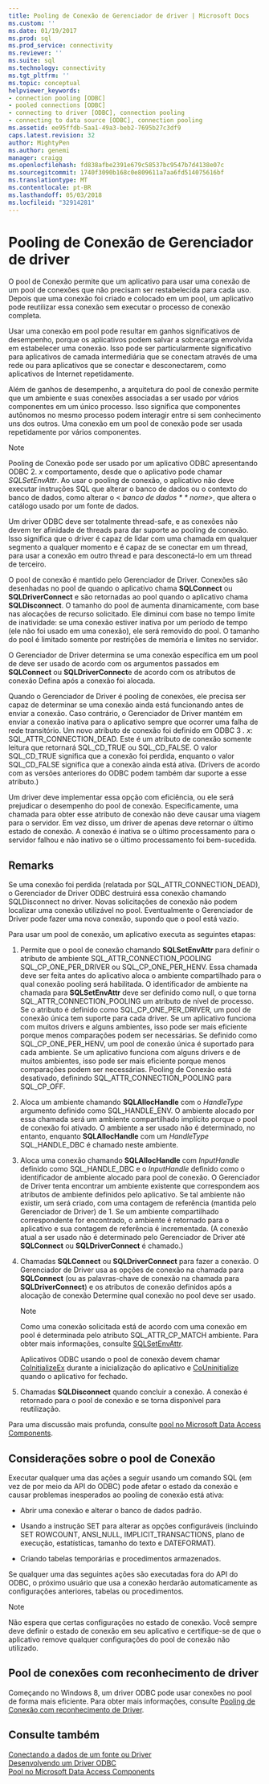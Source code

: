 ```yaml
---
title: Pooling de Conexão de Gerenciador de driver | Microsoft Docs
ms.custom: ''
ms.date: 01/19/2017
ms.prod: sql
ms.prod_service: connectivity
ms.reviewer: ''
ms.suite: sql
ms.technology: connectivity
ms.tgt_pltfrm: ''
ms.topic: conceptual
helpviewer_keywords:
- connection pooling [ODBC]
- pooled connections [ODBC]
- connecting to driver [ODBC], connection pooling
- connecting to data source [ODBC], connection pooling
ms.assetid: ee95ffdb-5aa1-49a3-beb2-7695b27c3df9
caps.latest.revision: 32
author: MightyPen
ms.author: genemi
manager: craigg
ms.openlocfilehash: fd838afbe2391e679c58537bc9547b7d4138e07c
ms.sourcegitcommit: 1740f3090b168c0e809611a7aa6fd514075616bf
ms.translationtype: MT
ms.contentlocale: pt-BR
ms.lasthandoff: 05/03/2018
ms.locfileid: "32914281"
---
```

# <a name="driver-manager-connection-pooling"></a>Pooling de Conexão de Gerenciador de driver
O pool de Conexão permite que um aplicativo para usar uma conexão de um pool de conexões que não precisam ser restabelecida para cada uso. Depois que uma conexão foi criado e colocado em um pool, um aplicativo pode reutilizar essa conexão sem executar o processo de conexão completa.  
  
 Usar uma conexão em pool pode resultar em ganhos significativos de desempenho, porque os aplicativos podem salvar a sobrecarga envolvida em estabelecer uma conexão. Isso pode ser particularmente significativo para aplicativos de camada intermediária que se conectam através de uma rede ou para aplicativos que se conectar e desconectarem, como aplicativos de Internet repetidamente.  
  
 Além de ganhos de desempenho, a arquitetura do pool de conexão permite que um ambiente e suas conexões associadas a ser usado por vários componentes em um único processo. Isso significa que componentes autônomos no mesmo processo podem interagir entre si sem conhecimento uns dos outros. Uma conexão em um pool de conexão pode ser usada repetidamente por vários componentes.  
  
> [!NOTE]  
>  Pooling de Conexão pode ser usado por um aplicativo ODBC apresentando ODBC 2. *x* comportamento, desde que o aplicativo pode chamar *SQLSetEnvAttr*. Ao usar o pooling de conexão, o aplicativo não deve executar instruções SQL que alterar o banco de dados ou o contexto do banco de dados, como alterar o \< *banco de dados * * nome*>, que altera o catálogo usado por um fonte de dados.  
  
 Um driver ODBC deve ser totalmente thread-safe, e as conexões não devem ter afinidade de threads para dar suporte ao pooling de conexão. Isso significa que o driver é capaz de lidar com uma chamada em qualquer segmento a qualquer momento e é capaz de se conectar em um thread, para usar a conexão em outro thread e para desconectá-lo em um thread de terceiro.  
  
 O pool de conexão é mantido pelo Gerenciador de Driver. Conexões são desenhadas no pool de quando o aplicativo chama **SQLConnect** ou **SQLDriverConnect** e são retornadas ao pool quando o aplicativo chama **SQLDisconnect**. O tamanho do pool de aumenta dinamicamente, com base nas alocações de recurso solicitado. Ele diminui com base no tempo limite de inatividade: se uma conexão estiver inativa por um período de tempo (ele não foi usado em uma conexão), ele será removido do pool. O tamanho do pool é limitado somente por restrições de memória e limites no servidor.  
  
 O Gerenciador de Driver determina se uma conexão específica em um pool de deve ser usado de acordo com os argumentos passados em **SQLConnect** ou **SQLDriverConnect**e de acordo com os atributos de conexão Defina após a conexão foi alocada.  
  
 Quando o Gerenciador de Driver é pooling de conexões, ele precisa ser capaz de determinar se uma conexão ainda está funcionando antes de enviar a conexão. Caso contrário, o Gerenciador de Driver mantém em enviar a conexão inativa para o aplicativo sempre que ocorrer uma falha de rede transitório. Um novo atributo de conexão foi definido em ODBC 3 *. x*: SQL_ATTR_CONNECTION_DEAD. Este é um atributo de conexão somente leitura que retornará SQL_CD_TRUE ou SQL_CD_FALSE. O valor SQL_CD_TRUE significa que a conexão foi perdida, enquanto o valor SQL_CD_FALSE significa que a conexão ainda está ativa. (Drivers de acordo com as versões anteriores do ODBC podem também dar suporte a esse atributo.)  
  
 Um driver deve implementar essa opção com eficiência, ou ele será prejudicar o desempenho do pool de conexão. Especificamente, uma chamada para obter esse atributo de conexão não deve causar uma viagem para o servidor. Em vez disso, um driver de apenas deve retornar o último estado de conexão. A conexão é inativa se o último processamento para o servidor falhou e não inativo se o último processamento foi bem-sucedida.  
  
## <a name="remarks"></a>Remarks  
 Se uma conexão foi perdida (relatada por SQL_ATTR_CONNECTION_DEAD), o Gerenciador de Driver ODBC destruirá essa conexão chamando SQLDisconnect no driver. Novas solicitações de conexão não podem localizar uma conexão utilizável no pool. Eventualmente o Gerenciador de Driver pode fazer uma nova conexão, supondo que o pool está vazio.  
  
 Para usar um pool de conexão, um aplicativo executa as seguintes etapas:  
  
1.  Permite que o pool de conexão chamando **SQLSetEnvAttr** para definir o atributo de ambiente SQL_ATTR_CONNECTION_POOLING SQL_CP_ONE_PER_DRIVER ou SQL_CP_ONE_PER_HENV. Essa chamada deve ser feita antes do aplicativo aloca o ambiente compartilhado para o qual conexão pooling será habilitada. O identificador de ambiente na chamada para **SQLSetEnvAttr** deve ser definido como null, o que torna SQL_ATTR_CONNECTION_POOLING um atributo de nível de processo. Se o atributo é definido como SQL_CP_ONE_PER_DRIVER, um pool de conexão única tem suporte para cada driver. Se um aplicativo funciona com muitos drivers e alguns ambientes, isso pode ser mais eficiente porque menos comparações podem ser necessárias. Se definido como SQL_CP_ONE_PER_HENV, um pool de conexão única é suportado para cada ambiente. Se um aplicativo funciona com alguns drivers e de muitos ambientes, isso pode ser mais eficiente porque menos comparações podem ser necessárias. Pooling de Conexão está desativado, definindo SQL_ATTR_CONNECTION_POOLING para SQL_CP_OFF.  
  
2.  Aloca um ambiente chamando **SQLAllocHandle** com o *HandleType* argumento definido como SQL_HANDLE_ENV. O ambiente alocado por essa chamada será um ambiente compartilhado implícito porque o pool de conexão foi ativado. O ambiente a ser usado não é determinado, no entanto, enquanto **SQLAllocHandle** com um *HandleType* SQL_HANDLE_DBC é chamado neste ambiente.  
  
3.  Aloca uma conexão chamando **SQLAllocHandle** com *InputHandle* definido como SQL_HANDLE_DBC e o *InputHandle* definido como o identificador de ambiente alocado para pool de conexão. O Gerenciador de Driver tenta encontrar um ambiente existente que correspondem aos atributos de ambiente definidos pelo aplicativo. Se tal ambiente não existir, um será criado, com uma contagem de referência (mantida pelo Gerenciador de Driver) de 1. Se um ambiente compartilhado correspondente for encontrado, o ambiente é retornado para o aplicativo e sua contagem de referência é incrementada. (A conexão atual a ser usado não é determinado pelo Gerenciador de Driver até **SQLConnect** ou **SQLDriverConnect** é chamado.)  
  
4.  Chamadas **SQLConnect** ou **SQLDriverConnect** para fazer a conexão. O Gerenciador de Driver usa as opções de conexão na chamada para **SQLConnect** (ou as palavras-chave de conexão na chamada para **SQLDriverConnect**) e os atributos de conexão definidos após a alocação de conexão Determine qual conexão no pool deve ser usado.  
  
    > [!NOTE]  
    >  Como uma conexão solicitada está de acordo com uma conexão em pool é determinada pelo atributo SQL_ATTR_CP_MATCH ambiente. Para obter mais informações, consulte [SQLSetEnvAttr](../../../odbc/reference/syntax/sqlsetenvattr-function.md).  
  
     Aplicativos ODBC usando o pool de conexão devem chamar [CoInitializeEx](http://go.microsoft.com/fwlink/?LinkID=116307) durante a inicialização do aplicativo e [CoUninitialize](http://go.microsoft.com/fwlink/?LinkId=116310) quando o aplicativo for fechado.  
  
5.  Chamadas **SQLDisconnect** quando concluir a conexão. A conexão é retornado para o pool de conexão e se torna disponível para reutilização.  
  
 Para uma discussão mais profunda, consulte [pool no Microsoft Data Access Components](http://go.microsoft.com/fwlink/?LinkId=120776).  
  
## <a name="connection-pooling-considerations"></a>Considerações sobre o pool de Conexão  
 Executar qualquer uma das ações a seguir usando um comando SQL (em vez de por meio da API do ODBC) pode afetar o estado da conexão e causar problemas inesperados ao pooling de conexão está ativa:  
  
-   Abrir uma conexão e alterar o banco de dados padrão.  
  
-   Usando a instrução SET para alterar as opções configuráveis (incluindo SET ROWCOUNT, ANSI_NULL, IMPLICIT_TRANSACTIONS, plano de execução, estatísticas, tamanho do texto e DATEFORMAT).  
  
-   Criando tabelas temporárias e procedimentos armazenados.  
  
 Se qualquer uma das seguintes ações são executadas fora do API do ODBC, o próximo usuário que usa a conexão herdarão automaticamente as configurações anteriores, tabelas ou procedimentos.  
  
> [!NOTE]  
>  Não espera que certas configurações no estado de conexão. Você sempre deve definir o estado de conexão em seu aplicativo e certifique-se de que o aplicativo remove qualquer configurações do pool de conexão não utilizado.  
  
## <a name="driver-aware-connection-pooling"></a>Pool de conexões com reconhecimento de driver  
 Começando no Windows 8, um driver ODBC pode usar conexões no pool de forma mais eficiente. Para obter mais informações, consulte [Pooling de Conexão com reconhecimento de Driver](../../../odbc/reference/develop-app/driver-aware-connection-pooling.md).  
  
## <a name="see-also"></a>Consulte também  
 [Conectando a dados de um fonte ou Driver](../../../odbc/reference/develop-app/connecting-to-a-data-source-or-driver.md)   
 [Desenvolvendo um Driver ODBC](../../../odbc/reference/develop-driver/developing-an-odbc-driver.md)   
 [Pool no Microsoft Data Access Components](http://go.microsoft.com/fwlink/?LinkId=120776)
